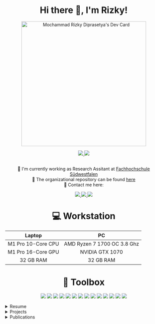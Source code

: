 
<h1 align="center">
    Hi there 👋, I'm Rizky!
</h1>
<p align="center">
<a href="https://app.daily.dev/rizkydiprasetya"><img src="https://api.daily.dev/devcards/e99a131d2ccc4997a8e8790124b80ffd.png?r=ka0" width="400" alt="Mochammad Rizky Diprasetya's Dev Card"/></a>
</p>
<p align="center">
<a href="https://www.linkedin.com/in/mochammad-rizky-diprasetya/">
    <img src="https://img.shields.io/badge/linkedin-%230077B5.svg?&style=for-the-badge&logo=linkedin&logoColor=white" />
</a>
<a href="https://www.researchgate.net/profile/Mochammad-Rizky-Diprasetya">
    <img src="https://img.shields.io/badge/ResearchGate-00CCBB?style=for-the-badge&logo=ResearchGate&logoColor=white" />
</a>
</p>
<p align="center">
<br> 💼 I'm currently working as Research Assitant at <a href="https://www.fh-swf.de/">Fachhochschule Südwestfalen</a>
<br> 🏢 The organizational repository can be found <a href="https://github.com/fhswf">here</a>
<br> 💬 Contact me here: 
<p align="center">
<a href="mailto:personal@rizkydiprasetya.com">
    <img src="https://img.shields.io/badge/ProtonMail-8B89CC?style=for-the-badge&logo=protonmail&logoColor=white" />
</a>
<a href="https://matrix.to/#/@rdiprasetya:matrix.org">
    <img src="https://img.shields.io/badge/Element-0DBD8B?style=for-the-badge&logo=element&logoColor=white" />
</a>
<a href="https://discord.gg/MzuTS3w6AR">
    <img src="https://img.shields.io/badge/Discord-7289DA?style=for-the-badge&logo=discord&logoColor=white" />
</a>
</p>
</p>

<h1 align="center">
	💻 Workstation
</h1>

<div align="center">
<table>
<thead align="center">
	<tr>
		<th>Laptop</th>
		<th>PC</th>
	</tr>
</thead>
<tbody align="center">
	<tr>
		<td>M1 Pro 10-Core CPU</td>
		<td>AMD Ryzen 7 1700 OC 3.8 Ghz</td>
	</tr>
	<tr>
		<td>M1 Pro 16-Core GPU</td>
		<td>NVIDIA GTX 1070</td>
	</tr>
	<tr>
		<td>32 GB RAM</td>
		<td>32 GB RAM</td>
	</tr>
</tbody>
</table>
</div>

<h1 align="center">
	🧰 Toolbox
</h1>

<p align="center">
<img src="https://img.shields.io/badge/Visual%20Studio%20Code-0078d7.svg?style=for-the-badge&logo=visual-studio-code&logoColor=white">
<img src="https://img.shields.io/badge/Linux-FCC624?style=for-the-badge&logo=linux&logoColor=black">
<img src="https://img.shields.io/badge/github-%23121011.svg?style=for-the-badge&logo=github&logoColor=white">
<img src="https://img.shields.io/badge/ros-%230A0FF9.svg?style=for-the-badge&logo=ros&logoColor=white">
<img src="https://img.shields.io/badge/python-3670A0?style=for-the-badge&logo=python&logoColor=ffdd54">
<img src="https://img.shields.io/badge/PyTorch-%23EE4C2C.svg?style=for-the-badge&logo=PyTorch&logoColor=white">
<img src="https://img.shields.io/badge/c++-%2300599C.svg?style=for-the-badge&logo=c%2B%2B&logoColor=white">
<img src="https://img.shields.io/badge/-RaspberryPi-C51A4A?style=for-the-badge&logo=Raspberry-Pi">
<img src="https://img.shields.io/badge/docker-%230db7ed.svg?style=for-the-badge&logo=docker&logoColor=white">
<img src="https://img.shields.io/badge/MQTT-6c2cc7?style=for-the-badge&logo=eclipsemosquitto&logoColor=white">
<img src="https://img.shields.io/badge/mysql-%2300f.svg?style=for-the-badge&logo=mysql&logoColor=white">
<img src="https://img.shields.io/badge/sqlite-%2307405e.svg?style=for-the-badge&logo=sqlite&logoColor=white">
<img src="https://img.shields.io/badge/OPCUA-00a2ff?style=for-the-badge">
<img src="https://img.shields.io/badge/blender-%23F5792A.svg?style=for-the-badge&logo=blender&logoColor=white">
</p>

<details>
<summary>Resume</summary>
	<h2 align="center">
    	Education 🎓
    </h2>
    <ul>
    	<li><b>Fachhochschule Südwestfalen</b>
        <br>Master of Science (M.Sc.), System Engineering and Engineering Management
        <br><i>2016 - 2017</i>
	<li><b>Swiss German University</b>
        <br>Bachelor of Engineering (B.Eng.), Mechatronic
        <br><i>2011 - 2015</i>
    </ul>
    <h2 align="center">
    	Work Experience 🏣
    </h2>
    <ul>
    	<li><b>Fachhochschule Südwestfalen</b>
        <br>Research Assistant
        <br><i>Jan 2020 - now</i></li>
        <li><b>Fachhochschule Bielefeld</b>
        <br>Research Assistant
        <br><i>Nov 2018 - Dec 2019</i></li>
        <li><b>Fachhochschule Südwestfalen</b>
        <br>Laboratory Assistant
        <br><i>Nov 2017 - Aug 2018</i></li>
    </ul>
</details>
<details>
<summary>Projects</summary>
	<h2 align="center">
    	Project 💻
    </h2>
	<ul>
    	<li><b>MLPro - A Synoptic Framework for Standardized Machine Learning Tasks in Python</b>
        <br><i>Mar 2021 - now</i>
        <br>The project description can be found <a href="https://github.com/fhswf/MLPro">here</a>
        <br>
        	<img src="https://img.shields.io/badge/python-3670A0?style=for-the-badge&logo=python&logoColor=ffdd54">
            <img src="https://img.shields.io/badge/github-%23121011.svg?style=for-the-badge&logo=github&logoColor=white">
        </li>
	<li><b>Implementation of Path Planning for Robot Welding Station</b>
        <br><i>July 2022 - now</i>
	<br>The methodologies are published <a href="https://www.researchgate.net/publication/369927628_Integration_of_ABB_Robot_Manipulators_and_Robot_Operating_System_for_Industrial_Automation">here</a>
        <br>
        	<img src="https://img.shields.io/badge/python-3670A0?style=for-the-badge&logo=python&logoColor=ffdd54">
            <img src="https://img.shields.io/badge/ros-%230A0FF9.svg?style=for-the-badge&logo=ros&logoColor=white">
		<img src="https://img.shields.io/badge/OPCUA-00a2ff?style=for-the-badge">
		<img src="https://img.shields.io/badge/docker-%230db7ed.svg?style=for-the-badge&logo=docker&logoColor=white">
        </li>
	<li><b>Chess Engine with Robot Manipulator</b>
        <br><i>January 2023 - now</i>
        <br>
        	<img src="https://img.shields.io/badge/python-3670A0?style=for-the-badge&logo=python&logoColor=ffdd54">
        </li>
        <li><b>Remote Condition Monitoring for Pump</b>
        <br><i>Oct 2020 - Sep 2021</i>
        <br>The project description can be found <a href="https://www.hn-nrw.de/mehr-transparenz-fuer-die-pumpe/">here</a>
        <br>
        	<img src="https://img.shields.io/badge/python-3670A0?style=for-the-badge&logo=python&logoColor=ffdd54">
            <img src="https://img.shields.io/badge/sqlite-%2307405e.svg?style=for-the-badge&logo=sqlite&logoColor=white">
            <img src="https://img.shields.io/badge/-RaspberryPi-C51A4A?style=for-the-badge&logo=Raspberry-Pi">
        </li>
    	<li><b>Cloud based Fault Detection on Automation System</b>
        <br><i>Mar 2018 - May 2018</i>
        <br>The publication of this project can be found <a href="https://ieeexplore.ieee.org/document/8471970">here</a>
        <br>
        	<img src="https://img.shields.io/badge/python-3670A0?style=for-the-badge&logo=python&logoColor=ffdd54">
            <img src="https://img.shields.io/badge/flask-%23000.svg?style=for-the-badge&logo=flask&logoColor=white">
            <img src="https://img.shields.io/badge/DigitalOcean-%230167ff.svg?style=for-the-badge&logo=digitalOcean&logoColor=white">
            <img src="https://img.shields.io/badge/MQTT-6c2cc7?style=for-the-badge&logo=eclipsemosquitto&logoColor=white">
            <img src="https://img.shields.io/badge/mysql-%2300f.svg?style=for-the-badge&logo=mysql&logoColor=white">
            <img src="https://img.shields.io/badge/OPCUA-00a2ff?style=for-the-badge">
        </li>
        <li><b>Robot Operating System (ROS) based Mobile Robot</b>
        <br><i>Apr 2017 - Aug 2018</i>
        <br>The Robot Operating System (ROS) was installed on Raspberry-Pi. LIDAR Laser scanner was used to scan the environment around the robot. Embedded motor controllers were used to control the motor and it communicate with the Raspberry-Pi through RS232
        <br>
        	<img src="https://img.shields.io/badge/ros-%230A0FF9.svg?style=for-the-badge&logo=ros&logoColor=white">
        	<img src="https://img.shields.io/badge/python-3670A0?style=for-the-badge&logo=python&logoColor=ffdd54">
            <img src="https://img.shields.io/badge/c++-%2300599C.svg?style=for-the-badge&logo=c%2B%2B&logoColor=white">
            <img src="https://img.shields.io/badge/-RaspberryPi-C51A4A?style=for-the-badge&logo=Raspberry-Pi">
        </li>
    </ul>
</details>
<details>
<summary>Publications</summary>
	<h2 align="center">
    	Publication 📚
    </h2>
	<ul>
	<li><b>Integration of ABB Robot Manipulators and Robot Operating System for Industrial Automation</b>
        <br><i>M. R. Diprasetya, S. Yuwono, M. Löppenberg and A. Schwung, “Integration of ABB Robot Manipulators and Robot Operating System for Industrial Automation,” INDIN, Accepted 2023</i>
        <br><a href="https://www.researchgate.net/publication/369927628_Integration_of_ABB_Robot_Manipulators_and_Robot_Operating_System_for_Industrial_Automation">See publication</a>
        </li>
	<li><b>MLPro-MPPS—A high-performance simulation framework for customizable production systems</b>
        <br><i>S. Yuwono, M. Löppenberg, D. Arend, M. R. Diprasetya and A. Schwung, “MLPro-MPPS—A high-performance simulation framework for customizable production systems,” Software Impacts, 2023, doi: 10.1016/j.simpa.2023.100509.</i>
        <br><a href="https://www.softwareimpacts.com/article/S2665-9638(23)00046-5/fulltext">See publication</a>
        </li>
	<li><b>MLPro 1.0 - Standardized reinforcement learning and game theory in Python</b>
        <br><i>D. Arend, S. Yuwono, M. R. Diprasetya and A. Schwung, “MLPro 1.0 - Standardized reinforcement learning
and game theory in Python,” Machine Learning with Applications, 2022, doi: 10.1016/j.mlwa.2022.100341.</i>
        <br><a href="https://www.sciencedirect.com/science/article/pii/S2666827022000482">See publication</a>
        </li>
	<li><b>MLPro–An integrative middleware framework for standardized machine learning tasks in Python</b>
        <br><i>D. Arend, M. R. Diprasetya, S. Yuwono and A. Schwung, “MLPro–An integrative middleware framework for standardized machine learning tasks in Python,” Software Impacts, 2022, doi: 10.1016/j.simpa.2022.100421.</i>
        <br><a href="https://www.softwareimpacts.com/article/S2665-9638(22)00105-1/fulltext">See publication</a>
        </li>
	</li>
	<li><b>Homogeneous Transformation Matrix Based Neural Network for Model Based Reinforcement Learning on Robot Manipulator</b>
        <br><i>M. R. Diprasetya and A. Schwung, "Homogeneous Transformation Matrix Based Neural Network for Model Based Reinforcement Learning on Robot Manipulator," 2022 IEEE International Conference on Industrial Technology (ICIT), Shanghai, China, 2022, pp. 1-6, doi: 10.1109/ICIT48603.2022.10002834.</i>
        <br><a href="https://ieeexplore.ieee.org/document/10002834">See publication</a>
        </li>
    	<li><b>Monitoring and Forecasting of Air Emissions with IoT Measuring Stations and a SaaS Cloud Application</b>
        <br><i>F. A. N., M. T. Ibrahim, R. M. Diprasetya, O. O. Flores and A. Schwung, "Monitoring and Forecasting of Air Emissions with IoT Measuring Stations and a SaaS Cloud Application," 2020 2nd International Conference on Societal Automation (SA), 2021, pp. 1-6, doi: 10.1109/SA51175.2021.9507127.</i>
        <br><a href="https://ieeexplore.ieee.org/document/9507127">See publication</a>
        </li>
        <li><b>Fault Detection Assessment using an extended FMEA and a Rule-based Expert System</b>
        <br><i>F. Arévalo, C. Tito, M. R. Diprasetya and A. Schwung, "Fault Detection Assessment using an extended FMEA and a Rule-based Expert System," 2019 IEEE 17th International Conference on Industrial Informatics (INDIN), 2019, pp. 740-745, doi: 10.1109/INDIN41052.2019.8972299.</i>
        <br><a href="https://ieeexplore.ieee.org/document/8972299">See publication</a>
        </li>
        <li><b>A Cloud-based Architecture for Condition Monitoring based on Machine Learning</b>
        <br><i>F. Arévalo, M. R. Diprasetya and A. Schwung, "A Cloud-based Architecture for Condition Monitoring based on Machine Learning," 2018 IEEE 16th International Conference on Industrial Informatics (INDIN), 2018, pp. 163-168, doi: 10.1109/INDIN.2018.8471970.</i>
        <br><a href="https://ieeexplore.ieee.org/document/8471970">See publication</a>
        </li>
    </ul>
</details>
